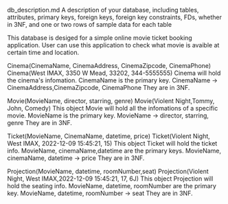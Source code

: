 db_description.md
A description of your database, including tables, attributes, primary keys, foreign keys, foreign key constraints, FDs, whether in 3NF, and one or two rows of sample data for each table

This database is desiged for a simple online movie ticket booking application. User can use this application to check what movie is avaible at certain time and location.


Cinema(CinemaName, CinemaAddress, CinemaZipcode, CinemaPhone)
Cinema(West IMAX, 3350 W Mead, 33202, 344-5555555)
Cinema will hold the cinema's infomation.
CinemaName is the primary key.
CinemaName -> CinemaAddress,CinemaZipcode, CinemaPhone
They are in 3NF.

Movie(MovieName, director, starring, genre)
Movie(Violent Night,Tommy, John, Comedy)
This object Movie will hold all the infomations of a specific movie.
MovieName is the primary key.
MovieName -> director, starring, genre
They are in 3NF.

Ticket(MovieName, CinemaName, datetime, price)
Ticket(Violent Night, West IMAX, 2022-12-09 15:45:21, 15)
This object Ticket will hold the ticket info.
MovieName, cinemaName,datetime are the primary keys.
MovieName, cinemaName, datetime -> price
They are in 3NF.

Projection(MovieName, datetime, roomNumber,seat)
Projection(Violent Night, West IMAX,2022-12-09 15:45:21, 17, 6J)
This object Projection will hold the seating info.
MovieName, datetime, roomNumber are the primary key.
MovieName, datetime, roomNumber -> seat
They are in 3NF.









